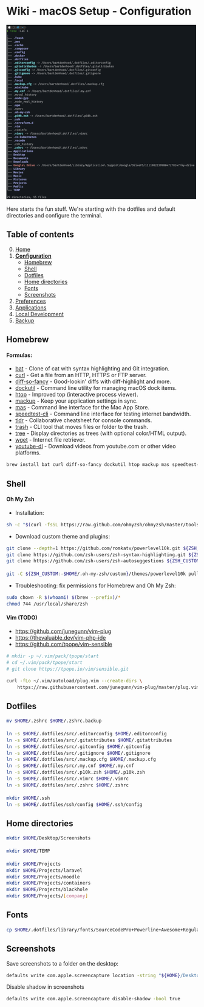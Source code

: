 # Wiki - macOS Setup - Configuration

<img src="/.images/macos_setup_iterm_folders.png" width="500px" alt="macos setup iterm folders">

Here starts the fun stuff. We're starting with the dotfiles and default directories and configure the terminal.

## Table of contents
0. [Home](/current-setups/macos-setup/0-home.md)
1. [**Configuration**](/current-setups/macos-setup/1-configuration.md)
	* [Homebrew](#homebrew)
	* [Shell](#shell)
    * [Dotfiles](#dotfiles)
    * [Home directories](#home-directories)
    * [Fonts](#fonts)
    * [Screenshots](#screenshots)
2. [Preferences](/current-setups/macos-setup/2-preferences.md)
3. [Applications](/current-setups/macos-setup/3-applications.md)
4. [Local Development](/current-setups/macos-setup/4-local-development.md)
5. [Backup](/current-setups/macos-setup/5-backup.md)

## Homebrew
#### Formulas:
* [bat](https://github.com/sharkdp/bat) - Clone of cat with syntax highlighting and Git integration.
* [curl](https://curl.se/) - Get a file from an HTTP, HTTPS or FTP server.
* [diff-so-fancy](https://github.com/so-fancy/diff-so-fancy) - Good-lookin' diffs with diff-highlight and more.
* [dockutil](https://github.com/kcrawford/dockutil) - Command line utility for managing macOS dock items.
* [htop](https://htop.dev/) - Improved top (interactive process viewer).
* [mackup](https://github.com/lra/mackup) - Keep your application settings in sync.
* [mas](https://github.com/mas-cli/mas) - Command line interface for the Mac App Store.
* [speedtest-cli](https://github.com/sivel/speedtest-cli) - Command line interface for testing internet bandwidth.
* [tldr](https://github.com/tldr-pages/tldr) - Collaborative cheatsheet for console commands.
* [trash](https://github.com/ali-rantakari/trash) - CLI tool that moves files or folder to the trash.
* [tree](https://formulae.brew.sh/formula/tree) - Display directories as trees (with optional color/HTML output).
* [wget](https://www.gnu.org/software/wget/) - Internet file retriever.
* [youtube-dl](https://youtube-dl.org/) - Download videos from youtube.com or other video platforms.

```bash
brew install bat curl diff-so-fancy dockutil htop mackup mas speedtest-cli tldr trash tree wget youtube-dl
```

## Shell
#### Oh My Zsh
* Installation:
```bash
sh -c "$(curl -fsSL https://raw.github.com/ohmyzsh/ohmyzsh/master/tools/install.sh)"
```

* Download custom theme and plugins:
```bash
git clone --depth=1 https://github.com/romkatv/powerlevel10k.git ${ZSH_CUSTOM:-$HOME/.oh-my-zsh/custom}/themes/powerlevel10k
git clone https://github.com/zsh-users/zsh-syntax-highlighting.git ${ZSH_CUSTOM:-$HOME/.oh-my-zsh/custom}/plugins/zsh-syntax-highlighting
git clone https://github.com/zsh-users/zsh-autosuggestions ${ZSH_CUSTOM:-$HOME/.oh-my-zsh/custom}/plugins/zsh-autosuggestions

git -C ${ZSH_CUSTOM:-$HOME/.oh-my-zsh/custom}/themes/powerlevel10k pull
```

* Troubleshooting: fix permissions for Homebrew and Oh My Zsh:
```bash
sudo chown -R $(whoami) $(brew --prefix)/*
chmod 744 /usr/local/share/zsh
```

#### Vim (TODO)
* https://github.com/junegunn/vim-plug
* https://thevaluable.dev/vim-php-ide
* https://github.com/tpope/vim-sensible
```bash
# mkdir -p ~/.vim/pack/tpope/start
# cd ~/.vim/pack/tpope/start
# git clone https://tpope.io/vim/sensible.git
```

```bash
curl -fLo ~/.vim/autoload/plug.vim --create-dirs \
    https://raw.githubusercontent.com/junegunn/vim-plug/master/plug.vim
```

## Dotfiles
```bash
mv $HOME/.zshrc $HOME/.zshrc.backup

ln -s $HOME/.dotfiles/src/.editorconfig $HOME/.editorconfig
ln -s $HOME/.dotfiles/src/.gitattributes $HOME/.gitattributes
ln -s $HOME/.dotfiles/src/.gitconfig $HOME/.gitconfig
ln -s $HOME/.dotfiles/src/.gitignore $HOME/.gitignore
ln -s $HOME/.dotfiles/src/.mackup.cfg $HOME/.mackup.cfg
ln -s $HOME/.dotfiles/src/.my.cnf $HOME/.my.cnf
ln -s $HOME/.dotfiles/src/.p10k.zsh $HOME/.p10k.zsh
ln -s $HOME/.dotfiles/src/.vimrc $HOME/.vimrc
ln -s $HOME/.dotfiles/src/.zshrc $HOME/.zshrc

mkdir $HOME/.ssh
ln -s $HOME/.dotfiles/ssh/config $HOME/.ssh/config
```

## Home directories
```bash
mkdir $HOME/Desktop/Screenshots

mkdir $HOME/TEMP

mkdir $HOME/Projects
mkdir $HOME/Projects/laravel
mkdir $HOME/Projects/moodle
mkdir $HOME/Projects/containers
mkdir $HOME/Projects/blackhole
mkdir $HOME/Projects/[company]
```

## Fonts
```bash
cp $HOME/.dotfiles/library/fonts/SourceCodePro+Powerline+Awesome+Regular.ttf /Library/Fonts/
```

## Screenshots
Save screenshots to a folder on the desktop:
```bash
defaults write com.apple.screencapture location -string "${HOME}/Desktop/Screenshots"
```

Disable shadow in screenshots
```bash
defaults write com.apple.screencapture disable-shadow -bool true
```
